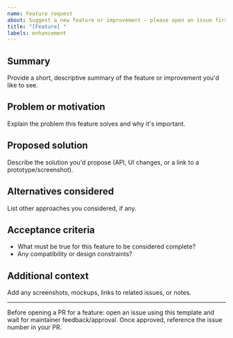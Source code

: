 ```yaml
---
name: Feature request
about: Suggest a new feature or improvement — please open an issue first and provide details so maintainers can review.
title: "[Feature] "
labels: enhancement
---
```


## Summary
Provide a short, descriptive summary of the feature or improvement you'd like to see.

## Problem or motivation
Explain the problem this feature solves and why it's important.

## Proposed solution
Describe the solution you'd propose (API, UI changes, or a link to a prototype/screenshot).

## Alternatives considered
List other approaches you considered, if any.

## Acceptance criteria
- What must be true for this feature to be considered complete?
- Any compatibility or design constraints?

## Additional context
Add any screenshots, mockups, links to related issues, or notes.

---
Before opening a PR for a feature: open an issue using this template and wait for maintainer feedback/approval. Once approved, reference the issue number in your PR.
